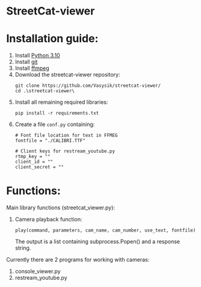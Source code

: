 # StreetCat-viewer

# Installation guide:
1) Install [Python 3.10](https://www.python.org/downloads/)
2) Install [git](https://git-scm.com/downloads)
3) Install [ffmpeg](https://ffmpeg.org/download.html)
4) Download the streetcat-viewer repository:
   ```
   git clone https://github.com/Vasysik/streetcat-viewer/
   cd .\streetcat-viewer\
   ```
5) Install all remaining required libraries:
   ```
   pip install -r requirements.txt
   ```
6) Create a file ```conf.py``` containing:
    ```
    # Font file location for text in FFMEG
    fontfile = "./CALIBRI.TTF"

    # Client keys for restream_youtube.py
    rtmp_key = ""
    client_id = ""
    client_secret = ""
    ```

# Functions:
Main library functions (streetcat_viewer.py):
1) Camera playback function:
   ```
   play(command, parameters, cam_name, cam_number, use_text, fontfile)
   ```
   The output is a list containing subprocess.Popen() and a response string.

Currently there are 2 programs for working with cameras:
1) console_viewer.py
2) restream_youtube.py

